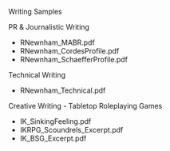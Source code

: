 Writing Samples

PR & Journalistic Writing
- RNewnham_MABR.pdf
- RNewnham_CordesProfile.pdf
- RNewnham_SchaefferProfile.pdf

Technical Writing
- RNewnham_Technical.pdf
  
Creative Writing - Tabletop Roleplaying Games
- IK_SinkingFeeling.pdf
- IKRPG_Scoundrels_Excerpt.pdf
- IK_BSG_Excerpt.pdf
